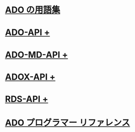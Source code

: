 # [ADO の用語集](ado-glossary.md)

# [ADO-API +](../../ado/reference/ado-api/ado-code-examples.md)
# [ADO-MD-API +](../../ado/reference/ado-md-api/ado-md-object-model.md)
# [ADOX-API +](../../ado/reference/adox-api/adox-object-model.md)
# [RDS-API +](../../ado/reference/rds-api/rds-api-reference.md)

# [ADO プログラマー リファレンス](ado-programmer-s-reference.md)
